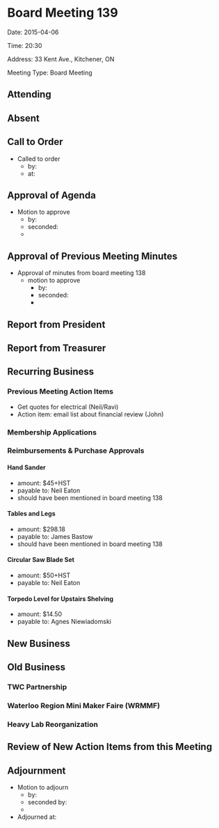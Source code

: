 # Board Meeting 139

Date: 2015-04-06

Time: 20:30

Address: 33 Kent Ave., Kitchener, ON

Meeting Type: Board Meeting

## Attending

## Absent

## Call to Order
* Called to order
    * by: 
    * at: 

## Approval of Agenda
* Motion to approve
    * by: 
    * seconded: 
    * 

## Approval of Previous Meeting Minutes
* Approval of minutes from board meeting 138
    * motion to approve
        * by: 
        * seconded: 
        * 

## Report from President

## Report from Treasurer

## Recurring Business

### Previous Meeting Action Items
* Get quotes for electrical (Neil/Ravi)
* Action item: email list about financial review (John)

### Membership Applications

### Reimbursements & Purchase Approvals

#### Hand Sander
* amount: $45+HST
* payable to: Neil Eaton
* should have been mentioned in board meeting 138

#### Tables and Legs
* amount: $298.18
* payable to: James Bastow
* should have been mentioned in board meeting 138

#### Circular Saw Blade Set
* amount: $50+HST
* payable to: Neil Eaton

#### Torpedo Level for Upstairs Shelving
* amount: $14.50
* payable to: Agnes Niewiadomski

## New Business

## Old Business

### TWC Partnership

### Waterloo Region Mini Maker Faire (WRMMF)

### Heavy Lab Reorganization

## Review of New Action Items from this Meeting

## Adjournment
* Motion to adjourn
    * by: 
    * seconded by: 
    * 
* Adjourned at: 
